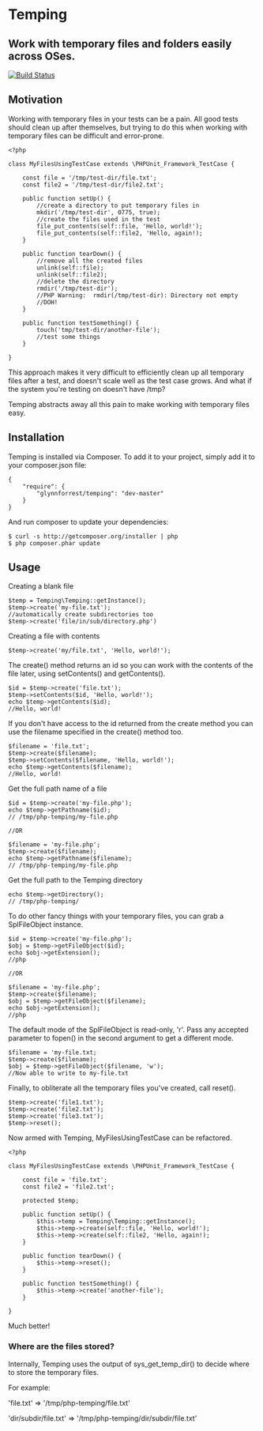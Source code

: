 # Temping
## Work with temporary files and folders easily across OSes.

[![Build Status](https://travis-ci.org/glynnforrest/temping.png)](https://travis-ci.org/glynnforrest/temping)

## Motivation

Working with temporary files in your tests can be a pain. All good
tests should clean up after themselves, but trying to do this when
working with temporary files can be difficult and error-prone.


    <?php

    class MyFilesUsingTestCase extends \PHPUnit_Framework_TestCase {

        const file = '/tmp/test-dir/file.txt';
        const file2 = '/tmp/test-dir/file2.txt';

        public function setUp() {
            //create a directory to put temporary files in
            mkdir('/tmp/test-dir', 0775, true);
            //create the files used in the test
            file_put_contents(self::file, 'Hello, world!');
            file_put_contents(self::file2, 'Hello, again!);
        }

        public function tearDown() {
            //remove all the created files
            unlink(self::file);
            unlink(self::file2);
            //delete the directory
            rmdir('/tmp/test-dir');
            //PHP Warning:  rmdir(/tmp/test-dir): Directory not empty
            //DOH!
        }

        public function testSomething() {
            touch('tmp/test-dir/another-file');
            //test some things
        }

    }

This approach makes it very difficult to efficiently clean up all
temporary files after a test, and doesn't scale well as the test case
grows. And what if the system you're testing on doesn't have /tmp?

Temping abstracts away all this pain to make working with temporary
files easy.

## Installation

Temping is installed via Composer. To add it to your project, simply add it to your
composer.json file:

	{
		"require": {
			"glynnforrest/temping": "dev-master"
		}
	}

And run composer to update your dependencies:

	$ curl -s http://getcomposer.org/installer | php
	$ php composer.phar update


## Usage

Creating a blank file

    $temp = Temping\Temping::getInstance();
    $temp->create('my-file.txt');
    //automatically create subdirectories too
    $temp->create('file/in/sub/directory.php')

Creating a file with contents

    $temp->create('my/file.txt', 'Hello, world!');

The create() method returns an id so you can work with the contents of
the file later, using setContents() and getContents().

    $id = $temp->create('file.txt');
    $temp->setContents($id, 'Hello, world!');
    echo $temp->getContents($id);
    //Hello, world!

If you don't have access to the id returned from the create method you
can use the filename specified in the create() method too.

    $filename = 'file.txt';
    $temp->create($filename);
    $temp->setContents($filename, 'Hello, world!');
    echo $temp->getContents($filename);
    //Hello, world!

Get the full path name of a file

    $id = $temp->create('my-file.php');
    echo $temp->getPathname($id);
    // /tmp/php-temping/my-file.php

    //OR

    $filename = 'my-file.php';
    $temp->create($filename);
    echo $temp->getPathname($filename);
    // /tmp/php-temping/my-file.php

Get the full path to the Temping directory

    echo $temp->getDirectory();
    // /tmp/php-temping/

To do other fancy things with your temporary files, you can grab a
SplFileObject instance.

    $id = $temp->create('my-file.php');
    $obj = $temp->getFileObject($id);
    echo $obj->getExtension();
    //php

    //OR

    $filename = 'my-file.php';
    $temp->create($filename);
    $obj = $temp->getFileObject($filename);
    echo $obj->getExtension();
    //php

The default mode of the SplFileObject is read-only, 'r'. Pass any
accepted parameter to fopen() in the second argument to get a
different mode.

    $filename = 'my-file.txt;
    $temp->create($filename);
    $obj = $temp->getFileObject($filename, 'w');
    //Now able to write to my-file.txt

Finally, to obliterate all the temporary files you've created, call
reset().

    $temp->create('file1.txt');
    $temp->create('file2.txt');
    $temp->create('file3.txt');
    $temp->reset();

Now armed with Temping, MyFilesUsingTestCase can be refactored.

    <?php

    class MyFilesUsingTestCase extends \PHPUnit_Framework_TestCase {

        const file = 'file.txt';
        const file2 = 'file2.txt';

        protected $temp;

        public function setUp() {
            $this->temp = Temping\Temping::getInstance();
            $this->temp->create(self::file, 'Hello, world!');
            $this->temp->create(self::file2, 'Hello, again!);
        }

        public function tearDown() {
            $this->temp->reset();
        }

        public function testSomething() {
            $this->temp->create('another-file');
        }

    }

Much better!


### Where are the files stored?

Internally, Temping uses the output of sys\_get\_temp_dir() to decide
where to store the temporary files.

For example:

'file.txt' => '/tmp/php-temping/file.txt'

'dir/subdir/file.txt' => '/tmp/php-temping/dir/subdir/file.txt'

